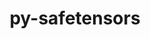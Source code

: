 ---
title: "py-safetensors"
layout: cache
categories: [package, develop]
meta: {"versions": ["0.4.3"], "compilers": ["apple-clang@=15.0.0", "gcc@=11.4.0"], "oss": ["ubuntu22.04", "ventura"], "platforms": ["darwin", "linux"], "targets": ["aarch64", "x86_64_v3"], "stacks": ["ml-darwin-aarch64-mps", "ml-linux-x86_64-cpu", "ml-linux-x86_64-cuda", "ml-linux-x86_64-rocm", "root"], "num_specs": 38, "num_specs_by_stack": {"ml-darwin-aarch64-mps": 10, "root": 38, "ml-linux-x86_64-cpu": 12, "ml-linux-x86_64-cuda": 12, "ml-linux-x86_64-rocm": 6}}
spec_details: [{"hash": "pljkhadepvj2fcriad46lvgd2knd3vss", "compiler": "apple-clang@=15.0.0", "versions": ["0.4.3"], "os": "ventura", "platform": "darwin", "target": "aarch64", "variants": ["build_system=python_pip"], "stacks": ["ml-darwin-aarch64-mps", "root"], "size": "-", "tarball": "https://binaries.spack.io/develop/build_cache/darwin-ventura-aarch64/apple-clang-15.0.0/py-safetensors-0.4.3/darwin-ventura-aarch64-apple-clang-15.0.0-py-safetensors-0.4.3-pljkhadepvj2fcriad46lvgd2knd3vss.spack"}, {"hash": "xdvmzmupeev5ajg3iliugytmpu2uhu3t", "compiler": "apple-clang@=15.0.0", "versions": ["0.4.3"], "os": "ventura", "platform": "darwin", "target": "aarch64", "variants": ["build_system=python_pip"], "stacks": ["ml-darwin-aarch64-mps", "root"], "size": "-", "tarball": "https://binaries.spack.io/develop/build_cache/darwin-ventura-aarch64/apple-clang-15.0.0/py-safetensors-0.4.3/darwin-ventura-aarch64-apple-clang-15.0.0-py-safetensors-0.4.3-xdvmzmupeev5ajg3iliugytmpu2uhu3t.spack"}, {"hash": "obsvjmdxg3ggmgtjsm4d23yefwfr7fo2", "compiler": "apple-clang@=15.0.0", "versions": ["0.4.3"], "os": "ventura", "platform": "darwin", "target": "aarch64", "variants": ["build_system=python_pip"], "stacks": ["ml-darwin-aarch64-mps", "root"], "size": "-", "tarball": "https://binaries.spack.io/develop/build_cache/darwin-ventura-aarch64/apple-clang-15.0.0/py-safetensors-0.4.3/darwin-ventura-aarch64-apple-clang-15.0.0-py-safetensors-0.4.3-obsvjmdxg3ggmgtjsm4d23yefwfr7fo2.spack"}, {"hash": "6hxuif6rysnd5lnrbjnrlp4ujqikhzk5", "compiler": "apple-clang@=15.0.0", "versions": ["0.4.3"], "os": "ventura", "platform": "darwin", "target": "aarch64", "variants": ["build_system=python_pip"], "stacks": ["root"], "size": "-", "tarball": "https://binaries.spack.io/develop/build_cache/darwin-ventura-aarch64/apple-clang-15.0.0/py-safetensors-0.4.3/darwin-ventura-aarch64-apple-clang-15.0.0-py-safetensors-0.4.3-6hxuif6rysnd5lnrbjnrlp4ujqikhzk5.spack"}, {"hash": "4rfyx2gt3sd3swti7zq2vke6yx5xloqs", "compiler": "apple-clang@=15.0.0", "versions": ["0.4.3"], "os": "ventura", "platform": "darwin", "target": "aarch64", "variants": ["build_system=python_pip"], "stacks": ["ml-darwin-aarch64-mps", "root"], "size": "-", "tarball": "https://binaries.spack.io/develop/build_cache/darwin-ventura-aarch64/apple-clang-15.0.0/py-safetensors-0.4.3/darwin-ventura-aarch64-apple-clang-15.0.0-py-safetensors-0.4.3-4rfyx2gt3sd3swti7zq2vke6yx5xloqs.spack"}, {"hash": "tqqtjlicm3qgkt3iauxh5fpmsvhkyrgn", "compiler": "apple-clang@=15.0.0", "versions": ["0.4.3"], "os": "ventura", "platform": "darwin", "target": "aarch64", "variants": ["build_system=python_pip"], "stacks": ["ml-darwin-aarch64-mps", "root"], "size": "-", "tarball": "https://binaries.spack.io/develop/build_cache/darwin-ventura-aarch64/apple-clang-15.0.0/py-safetensors-0.4.3/darwin-ventura-aarch64-apple-clang-15.0.0-py-safetensors-0.4.3-tqqtjlicm3qgkt3iauxh5fpmsvhkyrgn.spack"}, {"hash": "4bshdhuqzzk27p22miifswb6bwkmg3wy", "compiler": "apple-clang@=15.0.0", "versions": ["0.4.3"], "os": "ventura", "platform": "darwin", "target": "aarch64", "variants": ["build_system=python_pip"], "stacks": ["root"], "size": "-", "tarball": "https://binaries.spack.io/develop/build_cache/darwin-ventura-aarch64/apple-clang-15.0.0/py-safetensors-0.4.3/darwin-ventura-aarch64-apple-clang-15.0.0-py-safetensors-0.4.3-4bshdhuqzzk27p22miifswb6bwkmg3wy.spack"}, {"hash": "wsnfweiqtagxs67rnwcgejx2ip2dsqcz", "compiler": "apple-clang@=15.0.0", "versions": ["0.4.3"], "os": "ventura", "platform": "darwin", "target": "aarch64", "variants": ["build_system=python_pip"], "stacks": ["ml-darwin-aarch64-mps", "root"], "size": "-", "tarball": "https://binaries.spack.io/develop/build_cache/darwin-ventura-aarch64/apple-clang-15.0.0/py-safetensors-0.4.3/darwin-ventura-aarch64-apple-clang-15.0.0-py-safetensors-0.4.3-wsnfweiqtagxs67rnwcgejx2ip2dsqcz.spack"}, {"hash": "24tozz7jxy6apc673um23vd5cdlrdjg3", "compiler": "apple-clang@=15.0.0", "versions": ["0.4.3"], "os": "ventura", "platform": "darwin", "target": "aarch64", "variants": ["build_system=python_pip"], "stacks": ["ml-darwin-aarch64-mps", "root"], "size": "-", "tarball": "https://binaries.spack.io/develop/build_cache/darwin-ventura-aarch64/apple-clang-15.0.0/py-safetensors-0.4.3/darwin-ventura-aarch64-apple-clang-15.0.0-py-safetensors-0.4.3-24tozz7jxy6apc673um23vd5cdlrdjg3.spack"}, {"hash": "gkfbahywpgrd2srcalxovcwtskinrrk5", "compiler": "apple-clang@=15.0.0", "versions": ["0.4.3"], "os": "ventura", "platform": "darwin", "target": "aarch64", "variants": ["build_system=python_pip"], "stacks": ["ml-darwin-aarch64-mps", "root"], "size": "-", "tarball": "https://binaries.spack.io/develop/build_cache/darwin-ventura-aarch64/apple-clang-15.0.0/py-safetensors-0.4.3/darwin-ventura-aarch64-apple-clang-15.0.0-py-safetensors-0.4.3-gkfbahywpgrd2srcalxovcwtskinrrk5.spack"}, {"hash": "nlhtswbfan53yxusbmnf22aeetynzmpe", "compiler": "apple-clang@=15.0.0", "versions": ["0.4.3"], "os": "ventura", "platform": "darwin", "target": "aarch64", "variants": ["build_system=python_pip"], "stacks": ["root"], "size": "-", "tarball": "https://binaries.spack.io/develop/build_cache/darwin-ventura-aarch64/apple-clang-15.0.0/py-safetensors-0.4.3/darwin-ventura-aarch64-apple-clang-15.0.0-py-safetensors-0.4.3-nlhtswbfan53yxusbmnf22aeetynzmpe.spack"}, {"hash": "mgque4zfzaigoxxbylbnbdatgl5wka2n", "compiler": "apple-clang@=15.0.0", "versions": ["0.4.3"], "os": "ventura", "platform": "darwin", "target": "aarch64", "variants": ["build_system=python_pip"], "stacks": ["root"], "size": "-", "tarball": "https://binaries.spack.io/develop/build_cache/darwin-ventura-aarch64/apple-clang-15.0.0/py-safetensors-0.4.3/darwin-ventura-aarch64-apple-clang-15.0.0-py-safetensors-0.4.3-mgque4zfzaigoxxbylbnbdatgl5wka2n.spack"}, {"hash": "xfk62owmmrwvwgjrlqql47jjg76qn4r7", "compiler": "apple-clang@=15.0.0", "versions": ["0.4.3"], "os": "ventura", "platform": "darwin", "target": "aarch64", "variants": ["build_system=python_pip"], "stacks": ["root"], "size": "-", "tarball": "https://binaries.spack.io/develop/build_cache/darwin-ventura-aarch64/apple-clang-15.0.0/py-safetensors-0.4.3/darwin-ventura-aarch64-apple-clang-15.0.0-py-safetensors-0.4.3-xfk62owmmrwvwgjrlqql47jjg76qn4r7.spack"}, {"hash": "csvrjx3r35vzad24yl5tyqutjxkyy6fk", "compiler": "apple-clang@=15.0.0", "versions": ["0.4.3"], "os": "ventura", "platform": "darwin", "target": "aarch64", "variants": ["build_system=python_pip"], "stacks": ["ml-darwin-aarch64-mps", "root"], "size": "-", "tarball": "https://binaries.spack.io/develop/build_cache/darwin-ventura-aarch64/apple-clang-15.0.0/py-safetensors-0.4.3/darwin-ventura-aarch64-apple-clang-15.0.0-py-safetensors-0.4.3-csvrjx3r35vzad24yl5tyqutjxkyy6fk.spack"}, {"hash": "o5a6wzonxtnbwok5wbrobjgmq7yd524t", "compiler": "apple-clang@=15.0.0", "versions": ["0.4.3"], "os": "ventura", "platform": "darwin", "target": "aarch64", "variants": ["build_system=python_pip"], "stacks": ["root"], "size": "-", "tarball": "https://binaries.spack.io/develop/build_cache/darwin-ventura-aarch64/apple-clang-15.0.0/py-safetensors-0.4.3/darwin-ventura-aarch64-apple-clang-15.0.0-py-safetensors-0.4.3-o5a6wzonxtnbwok5wbrobjgmq7yd524t.spack"}, {"hash": "pngdrirjwar6bp7k5aumhitvtfcnuash", "compiler": "apple-clang@=15.0.0", "versions": ["0.4.3"], "os": "ventura", "platform": "darwin", "target": "aarch64", "variants": ["build_system=python_pip"], "stacks": ["ml-darwin-aarch64-mps", "root"], "size": "-", "tarball": "https://binaries.spack.io/develop/build_cache/darwin-ventura-aarch64/apple-clang-15.0.0/py-safetensors-0.4.3/darwin-ventura-aarch64-apple-clang-15.0.0-py-safetensors-0.4.3-pngdrirjwar6bp7k5aumhitvtfcnuash.spack"}, {"hash": "uigl4f5zvd5fizmnb37kqsyuwui4nztq", "compiler": "apple-clang@=15.0.0", "versions": ["0.4.3"], "os": "ventura", "platform": "darwin", "target": "aarch64", "variants": ["build_system=python_pip"], "stacks": ["root"], "size": "-", "tarball": "https://binaries.spack.io/develop/build_cache/darwin-ventura-aarch64/apple-clang-15.0.0/py-safetensors-0.4.3/darwin-ventura-aarch64-apple-clang-15.0.0-py-safetensors-0.4.3-uigl4f5zvd5fizmnb37kqsyuwui4nztq.spack"}, {"hash": "ungeict557rphqjtqo3flua3v7z54g6h", "compiler": "apple-clang@=15.0.0", "versions": ["0.4.3"], "os": "ventura", "platform": "darwin", "target": "aarch64", "variants": ["build_system=python_pip"], "stacks": ["root"], "size": "-", "tarball": "https://binaries.spack.io/develop/build_cache/darwin-ventura-aarch64/apple-clang-15.0.0/py-safetensors-0.4.3/darwin-ventura-aarch64-apple-clang-15.0.0-py-safetensors-0.4.3-ungeict557rphqjtqo3flua3v7z54g6h.spack"}, {"hash": "flcflqytzcuys7r35bw6a4akbusw2nh2", "compiler": "gcc@=11.4.0", "versions": ["0.4.3"], "os": "ubuntu22.04", "platform": "linux", "target": "x86_64_v3", "variants": ["build_system=python_pip"], "stacks": ["root"], "size": "-", "tarball": "https://binaries.spack.io/develop/build_cache/linux-ubuntu22.04-x86_64_v3/gcc-11.4.0/py-safetensors-0.4.3/linux-ubuntu22.04-x86_64_v3-gcc-11.4.0-py-safetensors-0.4.3-flcflqytzcuys7r35bw6a4akbusw2nh2.spack"}, {"hash": "2qpyjcbfodqo7f4r6xjrxnri3qx23kav", "compiler": "gcc@=11.4.0", "versions": ["0.4.3"], "os": "ubuntu22.04", "platform": "linux", "target": "x86_64_v3", "variants": ["build_system=python_pip"], "stacks": ["ml-linux-x86_64-cpu", "ml-linux-x86_64-cuda", "root"], "size": "-", "tarball": "https://binaries.spack.io/develop/build_cache/linux-ubuntu22.04-x86_64_v3/gcc-11.4.0/py-safetensors-0.4.3/linux-ubuntu22.04-x86_64_v3-gcc-11.4.0-py-safetensors-0.4.3-2qpyjcbfodqo7f4r6xjrxnri3qx23kav.spack"}, {"hash": "m7bbqqa2rgqyjkkaznmligjo2udr3czj", "compiler": "gcc@=11.4.0", "versions": ["0.4.3"], "os": "ubuntu22.04", "platform": "linux", "target": "x86_64_v3", "variants": ["build_system=python_pip"], "stacks": ["root"], "size": "-", "tarball": "https://binaries.spack.io/develop/build_cache/linux-ubuntu22.04-x86_64_v3/gcc-11.4.0/py-safetensors-0.4.3/linux-ubuntu22.04-x86_64_v3-gcc-11.4.0-py-safetensors-0.4.3-m7bbqqa2rgqyjkkaznmligjo2udr3czj.spack"}, {"hash": "jgeweuxygdhqrfnp57y6rfntokadk64l", "compiler": "gcc@=11.4.0", "versions": ["0.4.3"], "os": "ubuntu22.04", "platform": "linux", "target": "x86_64_v3", "variants": ["build_system=python_pip"], "stacks": ["root"], "size": "-", "tarball": "https://binaries.spack.io/develop/build_cache/linux-ubuntu22.04-x86_64_v3/gcc-11.4.0/py-safetensors-0.4.3/linux-ubuntu22.04-x86_64_v3-gcc-11.4.0-py-safetensors-0.4.3-jgeweuxygdhqrfnp57y6rfntokadk64l.spack"}, {"hash": "dabtpz3ade7ytn5d6fxfdz2iwjdpi3lx", "compiler": "gcc@=11.4.0", "versions": ["0.4.3"], "os": "ubuntu22.04", "platform": "linux", "target": "x86_64_v3", "variants": ["build_system=python_pip"], "stacks": ["root"], "size": "-", "tarball": "https://binaries.spack.io/develop/build_cache/linux-ubuntu22.04-x86_64_v3/gcc-11.4.0/py-safetensors-0.4.3/linux-ubuntu22.04-x86_64_v3-gcc-11.4.0-py-safetensors-0.4.3-dabtpz3ade7ytn5d6fxfdz2iwjdpi3lx.spack"}, {"hash": "4w7aogmda47qht3hdttjuoulfk7vwefx", "compiler": "gcc@=11.4.0", "versions": ["0.4.3"], "os": "ubuntu22.04", "platform": "linux", "target": "x86_64_v3", "variants": ["build_system=python_pip"], "stacks": ["ml-linux-x86_64-cpu", "ml-linux-x86_64-rocm", "ml-linux-x86_64-cuda", "root"], "size": "-", "tarball": "https://binaries.spack.io/develop/build_cache/linux-ubuntu22.04-x86_64_v3/gcc-11.4.0/py-safetensors-0.4.3/linux-ubuntu22.04-x86_64_v3-gcc-11.4.0-py-safetensors-0.4.3-4w7aogmda47qht3hdttjuoulfk7vwefx.spack"}, {"hash": "fdveqggpw5ya46bkgwddytzajt53nbvx", "compiler": "gcc@=11.4.0", "versions": ["0.4.3"], "os": "ubuntu22.04", "platform": "linux", "target": "x86_64_v3", "variants": ["build_system=python_pip"], "stacks": ["ml-linux-x86_64-cpu", "ml-linux-x86_64-rocm", "ml-linux-x86_64-cuda", "root"], "size": "-", "tarball": "https://binaries.spack.io/develop/build_cache/linux-ubuntu22.04-x86_64_v3/gcc-11.4.0/py-safetensors-0.4.3/linux-ubuntu22.04-x86_64_v3-gcc-11.4.0-py-safetensors-0.4.3-fdveqggpw5ya46bkgwddytzajt53nbvx.spack"}, {"hash": "7gn6w7gshztkbmrb4qflyiri2nvwoude", "compiler": "gcc@=11.4.0", "versions": ["0.4.3"], "os": "ubuntu22.04", "platform": "linux", "target": "x86_64_v3", "variants": ["build_system=python_pip"], "stacks": ["ml-linux-x86_64-cpu", "ml-linux-x86_64-rocm", "ml-linux-x86_64-cuda", "root"], "size": "-", "tarball": "https://binaries.spack.io/develop/build_cache/linux-ubuntu22.04-x86_64_v3/gcc-11.4.0/py-safetensors-0.4.3/linux-ubuntu22.04-x86_64_v3-gcc-11.4.0-py-safetensors-0.4.3-7gn6w7gshztkbmrb4qflyiri2nvwoude.spack"}, {"hash": "cwghtta7t3p6yewvdisvm545e7vrrpg7", "compiler": "gcc@=11.4.0", "versions": ["0.4.3"], "os": "ubuntu22.04", "platform": "linux", "target": "x86_64_v3", "variants": ["build_system=python_pip"], "stacks": ["ml-linux-x86_64-cpu", "ml-linux-x86_64-rocm", "ml-linux-x86_64-cuda", "root"], "size": "-", "tarball": "https://binaries.spack.io/develop/build_cache/linux-ubuntu22.04-x86_64_v3/gcc-11.4.0/py-safetensors-0.4.3/linux-ubuntu22.04-x86_64_v3-gcc-11.4.0-py-safetensors-0.4.3-cwghtta7t3p6yewvdisvm545e7vrrpg7.spack"}, {"hash": "j2ww77dqtougutmwxlspuxo3njhypstz", "compiler": "gcc@=11.4.0", "versions": ["0.4.3"], "os": "ubuntu22.04", "platform": "linux", "target": "x86_64_v3", "variants": ["build_system=python_pip"], "stacks": ["ml-linux-x86_64-cpu", "ml-linux-x86_64-rocm", "ml-linux-x86_64-cuda", "root"], "size": "-", "tarball": "https://binaries.spack.io/develop/build_cache/linux-ubuntu22.04-x86_64_v3/gcc-11.4.0/py-safetensors-0.4.3/linux-ubuntu22.04-x86_64_v3-gcc-11.4.0-py-safetensors-0.4.3-j2ww77dqtougutmwxlspuxo3njhypstz.spack"}, {"hash": "lkhautyyld3addgzdo5za26wpltbpmb4", "compiler": "gcc@=11.4.0", "versions": ["0.4.3"], "os": "ubuntu22.04", "platform": "linux", "target": "x86_64_v3", "variants": ["build_system=python_pip"], "stacks": ["ml-linux-x86_64-cpu", "ml-linux-x86_64-cuda", "root"], "size": "-", "tarball": "https://binaries.spack.io/develop/build_cache/linux-ubuntu22.04-x86_64_v3/gcc-11.4.0/py-safetensors-0.4.3/linux-ubuntu22.04-x86_64_v3-gcc-11.4.0-py-safetensors-0.4.3-lkhautyyld3addgzdo5za26wpltbpmb4.spack"}, {"hash": "eotzl2qiw5tunip6wfwam67pzd6vjaja", "compiler": "gcc@=11.4.0", "versions": ["0.4.3"], "os": "ubuntu22.04", "platform": "linux", "target": "x86_64_v3", "variants": ["build_system=python_pip"], "stacks": ["ml-linux-x86_64-cpu", "ml-linux-x86_64-cuda", "root"], "size": "-", "tarball": "https://binaries.spack.io/develop/build_cache/linux-ubuntu22.04-x86_64_v3/gcc-11.4.0/py-safetensors-0.4.3/linux-ubuntu22.04-x86_64_v3-gcc-11.4.0-py-safetensors-0.4.3-eotzl2qiw5tunip6wfwam67pzd6vjaja.spack"}, {"hash": "skugt4cai6b4muzktsefqtd6tcgp2vwq", "compiler": "gcc@=11.4.0", "versions": ["0.4.3"], "os": "ubuntu22.04", "platform": "linux", "target": "x86_64_v3", "variants": ["build_system=python_pip"], "stacks": ["root"], "size": "-", "tarball": "https://binaries.spack.io/develop/build_cache/linux-ubuntu22.04-x86_64_v3/gcc-11.4.0/py-safetensors-0.4.3/linux-ubuntu22.04-x86_64_v3-gcc-11.4.0-py-safetensors-0.4.3-skugt4cai6b4muzktsefqtd6tcgp2vwq.spack"}, {"hash": "wxendu4qvbw4witz3z5lezw5pavvi5ep", "compiler": "gcc@=11.4.0", "versions": ["0.4.3"], "os": "ubuntu22.04", "platform": "linux", "target": "x86_64_v3", "variants": ["build_system=python_pip"], "stacks": ["root"], "size": "-", "tarball": "https://binaries.spack.io/develop/build_cache/linux-ubuntu22.04-x86_64_v3/gcc-11.4.0/py-safetensors-0.4.3/linux-ubuntu22.04-x86_64_v3-gcc-11.4.0-py-safetensors-0.4.3-wxendu4qvbw4witz3z5lezw5pavvi5ep.spack"}, {"hash": "rpf7jgpddi3aafdrhgtbjoubnfesvqat", "compiler": "gcc@=11.4.0", "versions": ["0.4.3"], "os": "ubuntu22.04", "platform": "linux", "target": "x86_64_v3", "variants": ["build_system=python_pip"], "stacks": ["ml-linux-x86_64-cpu", "ml-linux-x86_64-cuda", "root"], "size": "-", "tarball": "https://binaries.spack.io/develop/build_cache/linux-ubuntu22.04-x86_64_v3/gcc-11.4.0/py-safetensors-0.4.3/linux-ubuntu22.04-x86_64_v3-gcc-11.4.0-py-safetensors-0.4.3-rpf7jgpddi3aafdrhgtbjoubnfesvqat.spack"}, {"hash": "7edr2bk64mbpqw65aeaghn5a2gjrl4bu", "compiler": "gcc@=11.4.0", "versions": ["0.4.3"], "os": "ubuntu22.04", "platform": "linux", "target": "x86_64_v3", "variants": ["build_system=python_pip"], "stacks": ["ml-linux-x86_64-cpu", "ml-linux-x86_64-rocm", "ml-linux-x86_64-cuda", "root"], "size": "-", "tarball": "https://binaries.spack.io/develop/build_cache/linux-ubuntu22.04-x86_64_v3/gcc-11.4.0/py-safetensors-0.4.3/linux-ubuntu22.04-x86_64_v3-gcc-11.4.0-py-safetensors-0.4.3-7edr2bk64mbpqw65aeaghn5a2gjrl4bu.spack"}, {"hash": "o26jam5xtc4akeb4ctfvtqw4trtdel6b", "compiler": "gcc@=11.4.0", "versions": ["0.4.3"], "os": "ubuntu22.04", "platform": "linux", "target": "x86_64_v3", "variants": ["build_system=python_pip"], "stacks": ["root"], "size": "-", "tarball": "https://binaries.spack.io/develop/build_cache/linux-ubuntu22.04-x86_64_v3/gcc-11.4.0/py-safetensors-0.4.3/linux-ubuntu22.04-x86_64_v3-gcc-11.4.0-py-safetensors-0.4.3-o26jam5xtc4akeb4ctfvtqw4trtdel6b.spack"}, {"hash": "u7u7mtkcbfsplrtz6ir2vskdfqrchyxx", "compiler": "gcc@=11.4.0", "versions": ["0.4.3"], "os": "ubuntu22.04", "platform": "linux", "target": "x86_64_v3", "variants": ["build_system=python_pip"], "stacks": ["ml-linux-x86_64-cpu", "ml-linux-x86_64-cuda", "root"], "size": "-", "tarball": "https://binaries.spack.io/develop/build_cache/linux-ubuntu22.04-x86_64_v3/gcc-11.4.0/py-safetensors-0.4.3/linux-ubuntu22.04-x86_64_v3-gcc-11.4.0-py-safetensors-0.4.3-u7u7mtkcbfsplrtz6ir2vskdfqrchyxx.spack"}, {"hash": "w6v77jecnldbadozrpenbtcbzdzrhhzs", "compiler": "gcc@=11.4.0", "versions": ["0.4.3"], "os": "ubuntu22.04", "platform": "linux", "target": "x86_64_v3", "variants": ["build_system=python_pip"], "stacks": ["ml-linux-x86_64-cpu", "ml-linux-x86_64-cuda", "root"], "size": "-", "tarball": "https://binaries.spack.io/develop/build_cache/linux-ubuntu22.04-x86_64_v3/gcc-11.4.0/py-safetensors-0.4.3/linux-ubuntu22.04-x86_64_v3-gcc-11.4.0-py-safetensors-0.4.3-w6v77jecnldbadozrpenbtcbzdzrhhzs.spack"}, {"hash": "vwudry2fouerko462kr2jxskbis5gdbh", "compiler": "gcc@=11.4.0", "versions": ["0.4.3"], "os": "ubuntu22.04", "platform": "linux", "target": "x86_64_v3", "variants": ["build_system=python_pip"], "stacks": ["root"], "size": "-", "tarball": "https://binaries.spack.io/develop/build_cache/linux-ubuntu22.04-x86_64_v3/gcc-11.4.0/py-safetensors-0.4.3/linux-ubuntu22.04-x86_64_v3-gcc-11.4.0-py-safetensors-0.4.3-vwudry2fouerko462kr2jxskbis5gdbh.spack"}]
---
